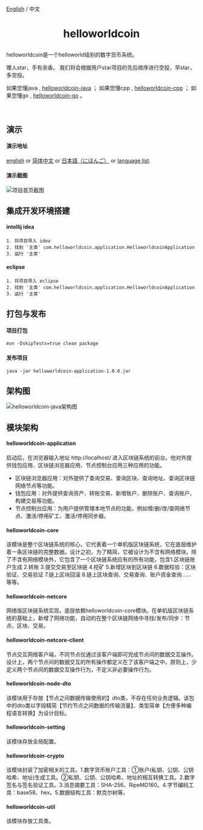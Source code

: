 [English](https://github.com/helloworldcoin/helloworldcoin-java/blob/master/README-cn.md) / 中文

<h1><p align="center">helloworldcoin</p></h1>  

helloworldcoin是一个helloworld级别的数字货币系统。   

赠人star，手有余香。 我们将会根据用户star项目的先后顺序进行空投，早star，多空投。  
   
如果您懂java , [helloworldcoin-java](https://github.com/helloworldcoin/helloworldcoin-java) ；
如果您懂cpp , [helloworldcoin-cpp](https://github.com/helloworldcoin/helloworldcoin-cpp) ；
如果您懂go , [helloworldcoin-go](https://github.com/helloworldcoin/helloworldcoin-go) 。
<br/><br/><br/>



## 演示
#### 演示地址
[english](http://119.3.57.171/english/index.html) or [简体中文](http://119.3.57.171/chinese/index.html) or [日本語（にほんご）](http://119.3.57.171/japanese/index.html) or [language list](http://119.3.57.171).  
#### 演示截图
![项目首页截图](https://z3.ax1x.com/2021/05/22/gLBlFA.png)



## 集成开发环境搭建
#### intellij idea
``` 
1. 将项目导入 idea
2. 找到 '主类' com.helloworldcoin.application.HelloworldcoinApplication
3. 运行 '主类'
```
#### eclipse
``` 
1. 将项目导入 eclipse
2. 找到 '主类' com.helloworldcoin.application.HelloworldcoinApplication
3. 运行 '主类'
```



## 打包与发布
#### 项目打包
```
mvn -DskipTests=true clean package
```
#### 发布项目
```
java -jar helloworldcoin-application-1.0.0.jar
```



## 架构图
![helloworldcoin-java架构图](https://user-images.githubusercontent.com/49269996/131206309-bf32c2de-efd3-4c0e-b075-e465fc53ffeb.png)



## 模块架构
#### helloworldcoin-application
启动后，在浏览器输入地址 http://localhost/ 进入区块链系统的前台。他对外提供钱包应用、区块链浏览器应用、节点控制台应用三种应用的功能。
* 区块链浏览器应用：对外提供了查询交易、查询区块、查询地址、查询区块链网络节点等功能。
* 钱包应用：对外提供查询资产、转账交易、新增账户、删除账户、查询账户、构建交易等功能。
* 节点控制台应用：为用户提供管理本地节点的功能，例如增/删/改/查网络节点、激活/停用矿工、激活/停用同步器。
#### helloworldcoin-core
该模块是整个区块链系统的核心，它代表着一个单机版区块链系统，它在底层维护着一条区块链的完整数据。设计之初，为了精简，它被设计为不含有网络模块。除了不含有网络模块外，它包含了一个区块链系统应有的所有功能，包含1.区块链账户生成 2.转账 3.提交交易至区块链 4.挖矿 5.新增区块到区块链 6.数据校验：区块验证、交易验证  7.链上区块回滚 8.链上区块查询、交易查询、账户资金查询...... 等等。
#### helloworldcoin-netcore
网络版区块链系统实现。底层依赖helloworldcoin-core模块。在单机版区块链系统的基础上，新增了网络功能，自动的在整个区块链网络中寻找/发布/同步：节点、区块、交易。
#### helloworldcoin-netcore-client
节点交互网络客户端，不同节点仅通过该客户端即可完成节点间的数据交互操作。设计上，两个节点间的数据交互的所有操作都定义在了该客户端之中。原则上，少定义两个节点间的数据交互操作行为，不定义非必要操作行为。
#### helloworldcoin-node-dto
该模块用于存放【节点之间数据传输使用的】dto类，不存在任何业务逻辑。该包中的dto类以字段精简【节约节点之间数据的传输流量】、类型简单【方便多种编程语言转换】为设计目标。 
#### helloworldcoin-setting
该模块存放全局配置。
#### helloworldcoin-crypto
该模块封装了加密相关的工具。1.数字货币账户工具：①账户(私钥、公钥、公钥哈希、地址)生成工具。②私钥、公钥、公钥哈希、地址的相互转换工具。2.数字签名与签名验证工具。3.消息摘要工具：SHA-256、RipeMD160。4.字节编码工具：base58、hex。5.数据结构工具：默克尔树等。
#### helloworldcoin-util
该模块存放工具类。